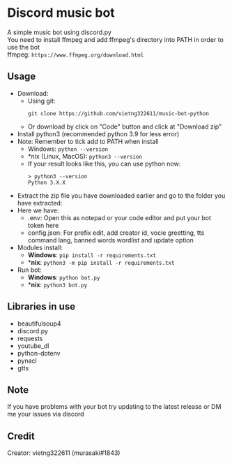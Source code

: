 # Discord music bot
A simple music bot using discord.py  
You need to install ffmpeg and add ffmpeg's directory into PATH in order to use the bot  
ffmpeg: ```https://www.ffmpeg.org/download.html```
## Usage
- Download:
  - Using git:
    ```
    git clone https://github.com/vietng322611/music-bot-python
    ```
  - Or download by click on "Code" button and click at "Download zip"
- Install python3 (recommended python 3.9 for less error)
- Note: Remember to tick add to PATH when install
  - Windows: `python --version`
  - *nix (Linux, MacOS): `python3 --version`
  - If your result looks like this, you can use python now:
    ```
    > python3 --version
    Python 3.X.X
    ```
- Extract the zip file you have downloaded earlier and go to the folder you have extracted:
- Here we have:
  - .env: Open this as notepad or your code editor and put your bot token here
  - config.json: For prefix edit, add creator id, vocie greetting, tts command lang, banned words wordlist and update option
- Modules install:
  - **Windows**: `pip install -r requirements.txt`
  - ***nix**: `python3 -m pip install -r requirements.txt`
- Run bot:
  - **Windows**: `python bot.py`
  - ***nix**: `python3 bot.py`
##
## Libraries in use
- beautifulsoup4
- discord.py
- requests
- youtube_dl
- python-dotenv
- pynacl
- gtts
## Note
If you have problems with your bot try updating to the latest release or DM me your issues via discord  
## Credit
Creator: vietng322611 (murasaki#1843)  
